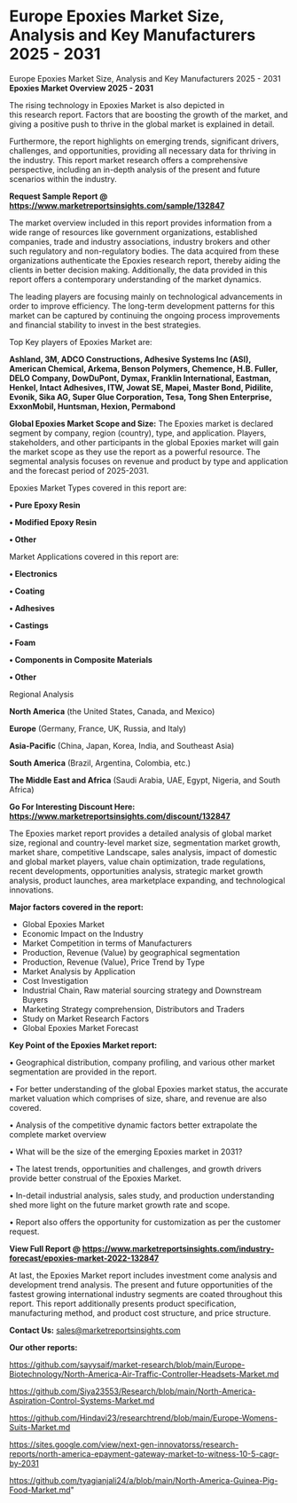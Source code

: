 # Europe Epoxies Market Size, Analysis and Key Manufacturers 2025 - 2031
Europe Epoxies Market Size, Analysis and Key Manufacturers 2025 - 2031
<Strong> Epoxies Market Overview 2025 - 2031</strong>

The rising technology in Epoxies Market is also depicted in this research report. Factors that are boosting the growth of the market, and giving a positive push to thrive in the global market is explained in detail.

Furthermore, the report highlights on emerging trends, significant drivers, challenges, and opportunities, providing all necessary data for thriving in the industry. This report market research offers a comprehensive perspective, including an in-depth analysis of the present and future scenarios within the industry.

<strong>Request Sample Report @ <a href=https://www.marketreportsinsights.com/sample/132847>https://www.marketreportsinsights.com/sample/132847</a></strong>

The market overview included in this report provides information from a wide range of resources like government organizations, established companies, trade and industry associations, industry brokers and other such regulatory and non-regulatory bodies. The data acquired from these organizations authenticate the Epoxies research report, thereby aiding the clients in better decision making. Additionally, the data provided in this report offers a contemporary understanding of the market dynamics.

The leading players are focusing mainly on technological advancements in order to improve efficiency. The long-term development patterns for this market can be captured by continuing the ongoing process improvements and financial stability to invest in the best strategies.

Top Key players of Epoxies Market are:

<strong>Ashland, 3M, ADCO Constructions, Adhesive Systems Inc (ASI), American Chemical, Arkema, Benson Polymers, Chemence, H.B. Fuller, DELO Company, DowDuPont, Dymax, Franklin International, Eastman, Henkel, Intact Adhesives, ITW, Jowat SE, Mapei, Master Bond, Pidilite, Evonik, Sika AG, Super Glue Corporation, Tesa, Tong Shen Enterprise, ExxonMobil, Huntsman, Hexion, Permabond</strong>

<strong><b>Global Epoxies Market Scope and Size:</b></strong>
The Epoxies market is declared segment by company, region (country), type, and application. Players, stakeholders, and other participants in the global Epoxies market will gain the market scope as they use the report as a powerful resource. The segmental analysis focuses on revenue and product by type and application and the forecast period of 2025-2031.

Epoxies Market Types covered in this report are:

<strong>• Pure Epoxy Resin

• Modified Epoxy Resin

• Other</strong>

Market Applications covered in this report are:

<strong>• Electronics

• Coating

• Adhesives

• Castings

• Foam

• Components in Composite Materials

• Other</strong> 

Regional Analysis

<strong>North America</strong> (the United States, Canada, and Mexico)

<strong>Europe</strong> (Germany, France, UK, Russia, and Italy)

<strong>Asia-Pacific</strong> (China, Japan, Korea, India, and Southeast Asia)

<strong>South America</strong> (Brazil, Argentina, Colombia, etc.)

<strong>The Middle East and Africa</strong> (Saudi Arabia, UAE, Egypt, Nigeria, and South Africa)

<strong>Go For Interesting Discount Here: <a href=https://www.marketreportsinsights.com/discount/132847>https://www.marketreportsinsights.com/discount/132847</a></strong>

The Epoxies market report provides a detailed analysis of global market size, regional and country-level market size, segmentation market growth, market share, competitive Landscape, sales analysis, impact of domestic and global market players, value chain optimization, trade regulations, recent developments, opportunities analysis, strategic market growth analysis, product launches, area marketplace expanding, and technological innovations.

<strong><b>Major factors covered in the report:</b></strong>
<ul>
  <li>Global Epoxies Market </li>
  <li>Economic Impact on the Industry</li>
  <li>Market Competition in terms of Manufacturers</li>
  <li>Production, Revenue (Value) by geographical segmentation</li>
  <li>Production, Revenue (Value), Price Trend by Type</li>
  <li>Market Analysis by Application</li>
  <li>Cost Investigation</li>
  <li>Industrial Chain, Raw material sourcing strategy and Downstream Buyers</li>
  <li>Marketing Strategy comprehension, Distributors and Traders</li>
  <li>Study on Market Research Factors</li>
  <li>Global Epoxies Market Forecast</li>
</ul>

<strong><b>Key Point of the Epoxies Market report:</b></strong>

• Geographical distribution, company profiling, and various other market segmentation are provided in the report.

• For better understanding of the global Epoxies market status, the accurate market valuation which comprises of size, share, and revenue are also covered.

• Analysis of the competitive dynamic factors better extrapolate the complete market overview

• What will be the size of the emerging Epoxies market in 2031?

• The latest trends, opportunities and challenges, and growth drivers provide better construal of the Epoxies Market.

• In-detail industrial analysis, sales study, and production understanding shed more light on the future market growth rate and scope.

• Report also offers the opportunity for customization as per the customer request.

<strong><b>View Full Report @ <a href=https://www.marketreportsinsights.com/industry-forecast/epoxies-market-2022-132847>https://www.marketreportsinsights.com/industry-forecast/epoxies-market-2022-132847</a></b></strong>


At last, the Epoxies Market report includes investment come analysis and development trend analysis. The present and future opportunities of the fastest growing international industry segments are coated throughout this report. This report additionally presents product specification, manufacturing method, and product cost structure, and price structure.

<strong>Contact Us:</strong>
sales@marketreportsinsights.com

<strong>Our other reports:</strong>

<a href=https://github.com/sayysaif/market-research/blob/main/Europe-Biotechnology/North-America-Air-Traffic-Controller-Headsets-Market.md>https://github.com/sayysaif/market-research/blob/main/Europe-Biotechnology/North-America-Air-Traffic-Controller-Headsets-Market.md</a>

<a href=https://github.com/Siya23553/Research/blob/main/North-America-Aspiration-Control-Systems-Market.md>https://github.com/Siya23553/Research/blob/main/North-America-Aspiration-Control-Systems-Market.md</a>

<a href=https://github.com/Hindavi23/researchtrend/blob/main/Europe-Womens-Suits-Market.md>https://github.com/Hindavi23/researchtrend/blob/main/Europe-Womens-Suits-Market.md</a>

<a href=https://sites.google.com/view/next-gen-innovatorss/research-reports/north-america-epayment-gateway-market-to-witness-10-5-cagr-by-2031>https://sites.google.com/view/next-gen-innovatorss/research-reports/north-america-epayment-gateway-market-to-witness-10-5-cagr-by-2031</a>

<a href=https://github.com/tyagianjali24/a/blob/main/North-America-Guinea-Pig-Food-Market.md>https://github.com/tyagianjali24/a/blob/main/North-America-Guinea-Pig-Food-Market.md</a>"
